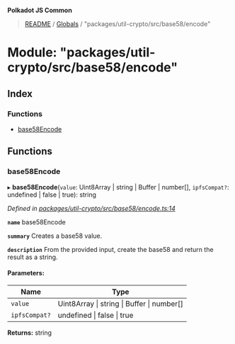 **Polkadot JS Common**

> [README](../README.md) / [Globals](../globals.md) / "packages/util-crypto/src/base58/encode"

# Module: "packages/util-crypto/src/base58/encode"

## Index

### Functions

* [base58Encode](_packages_util_crypto_src_base58_encode_.md#base58encode)

## Functions

### base58Encode

▸ **base58Encode**(`value`: Uint8Array \| string \| Buffer \| number[], `ipfsCompat?`: undefined \| false \| true): string

*Defined in [packages/util-crypto/src/base58/encode.ts:14](https://github.com/polkadot-js/common/blob/bd1735ca/packages/util-crypto/src/base58/encode.ts#L14)*

**`name`** base58Encode

**`summary`** Creates a base58 value.

**`description`** 
From the provided input, create the base58 and return the result as a string.

#### Parameters:

Name | Type |
------ | ------ |
`value` | Uint8Array \| string \| Buffer \| number[] |
`ipfsCompat?` | undefined \| false \| true |

**Returns:** string
